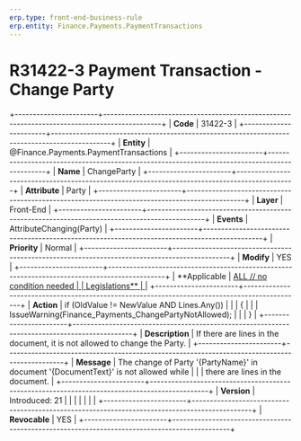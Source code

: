 ```yaml
---
erp.type: front-end-business-rule
erp.entity: Finance.Payments.PaymentTransactions
---
```


# R31422-3 Payment Transaction - Change Party
+-----------------------+----------------------------------------------------------------------------------------------+
| **Code**              | 31422-3                                                                                      |
+-----------------------+----------------------------------------------------------------------------------------------+
| **Entity**            | @Finance.Payments.PaymentTransactions                                                                           |
+-----------------------+----------------------------------------------------------------------------------------------+
| **Name**              | ChangeParty                                                                                  |
+-----------------------+----------------------------------------------------------------------------------------------+
| **Attribute**         | Party                                                                                        |
+-----------------------+----------------------------------------------------------------------------------------------+
| **Layer**             | Front-End                                                                                    |
+-----------------------+----------------------------------------------------------------------------------------------+
| **Events**            | AttributeChanging(Party)                                                                     |
+-----------------------+----------------------------------------------------------------------------------------------+
| **Priority**          | Normal                                                                                       |
+-----------------------+----------------------------------------------------------------------------------------------+
| **Modify**            | YES                                                                                          |
+-----------------------+----------------------------------------------------------------------------------------------+
| **Applicable          | [ALL // no condition needed                                                                  |
| Legislations**        | ](https://confluence.erp.net/display/techdoc/Country+Specific+Functionality)                 |
+-----------------------+----------------------------------------------------------------------------------------------+
| **Action**            | if (OldValue != NewValue AND Lines.Any())                                                    |
|                       | {                                                                                            |
|                       | IssueWarning(Finance_Payments_ChangePartyNotAllowed);                                        |
|                       | }                                                                                            |
+-----------------------+----------------------------------------------------------------------------------------------+
| **Description**       | If there are lines in the document, it is not allowed to change the Party.                   |
+-----------------------+----------------------------------------------------------------------------------------------+
| **Message**           | The change of Party \'{PartyName}\' in document \'{DocumentText}\' is not allowed while      |
|                       | there are lines in the document.                                                             |
+-----------------------+----------------------------------------------------------------------------------------------+
| **Version**           | Introduced: 21                                                                               |
|                       |                                                                                              |
|                       |                                                                                              |
+-----------------------+----------------------------------------------------------------------------------------------+
| **Revocable**         | YES                                                                                          |
+-----------------------+----------------------------------------------------------------------------------------------+

  

  

  
